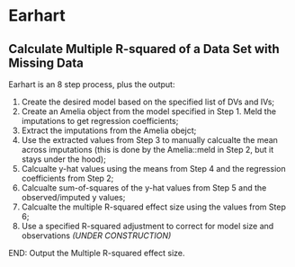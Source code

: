 # Earhart
## Calculate Multiple R-squared of a Data Set with Missing Data

Earhart is an 8 step process, plus the output:  
1. Create the desired model based on the specified list of DVs and IVs;  
2. Create an Amelia object from the model specified in Step 1. Meld the imputations to get regression coefficients;  
3. Extract the imputations from the Amelia obejct;  
4. Use the extracted values from Step 3 to manually calcualte the mean across imputations (this is done by the Amelia::meld in Step 2, but it stays under the hood);
5. Calcualte y-hat values using the means from Step 4 and the regression coefficients from Step 2;
6. Calcualte sum-of-squares of the y-hat values from Step 5 and the observed/imputed y values;
7. Calcualte the multiple R-squared effect size using the values from Step 6;
8. Use a specified R-squared adjustment to correct for model size and observations *(UNDER CONSTRUCTION)*  

END: Output the Multiple R-squared effect size.
